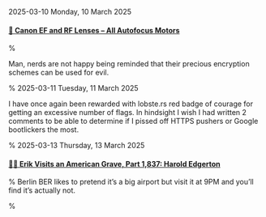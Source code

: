 2025-03-10 Monday, 10 March 2025

#### [🔗 Canon EF and RF Lenses – All Autofocus Motors](https://exclusivearchitecture.com/03-technical-articles-CLT-12-autofocus-systems.html)

%

Man, nerds are not happy being reminded that their precious encryption schemes can be used for evil.

%
2025-03-11 Tuesday, 11 March 2025

I have once again been rewarded with lobste.rs red badge of courage for getting an excessive number of flags. In hindsight I wish I had written 2 comments to be able to determine if I pissed off HTTPS pushers or Google bootlickers the most. 

%
2025-03-13 Thursday, 13 March 2025

#### [🔗📸 Erik Visits an American Grave, Part 1,837: Harold Edgerton](https://www.lawyersgunsmoneyblog.com/2025/03/erik-visits-an-american-grave-part-1837)

%
Berlin BER likes to pretend it’s a big airport but visit it at 9PM and you’ll find it’s actually not.

%
